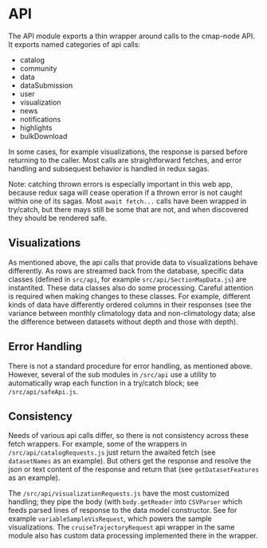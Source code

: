 # API

The API module exports a thin wrapper around calls to the cmap-node API. It exports named categories of api calls:

- catalog
- community
- data
- dataSubmission
- user
- visualization
- news
- notifications
- highlights
- bulkDownload

In some cases, for example visualizations, the response is parsed before returning to the caller. Most calls are straightforward fetches, and error handling and subsequest behavior is handled in redux sagas.

Note: catching thrown errors is especially important in this web app, because redux saga will cease operation if a thrown error is not caught within one of its sagas. Most `await fetch...` calls have been wrapped in try/catch, but there mays still be some that are not, and when discovered they should be rendered safe.

## Visualizations

As mentioned above, the api calls that provide data to visualizations behave differently. As rows are streamed back from the database, specific data classes (defined in `src/api`, for example `src/api/SectionMapData.js`) are instantited. These data classes also do some processing. Careful attention is required when making changes to these classes. For example, different kinds of data have differently ordered columns in their responses (see the variance between monthly climatology data and non-climatology data; alse the difference between datasets without depth and those with depth).

## Error Handling

There is not a standard procedure for error handling, as mentioned above. However, several of the sub modules in `/src/api` use a utility to automatically wrap each function in a try/catch block; see `/src/api/safeApi.js`.

## Consistency

Needs of various api calls differ, so there is not consistency across these fetch wrappers. For example, some of the wrappers in `/src/api/catalogRequests.js` just return the awaited fetch (see `datasetNames` as an example). But others get the response and resolve the json or text content of the response and return that (see `getDatasetFeatures` as an example).

The `/src/api/visualizationRequests.js` have the most customized handling; they pipe the body (with `body.getReader` into `CSVParser` which feeds parsed lines of response to the data model constructor. See for example `variableSampleVisRequest`, which powers the sample visualizations. The `cruiseTrajectoryRequest` api wrapper in the same module also has custom data processing implemented there in the wrapper.
